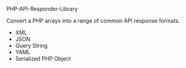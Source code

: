 PHP-API-Responder-Library

Convert a PHP arrays into a range of common API response formats.

- XML
- JSON
- Query String
- YAML
- Serialized PHP Object